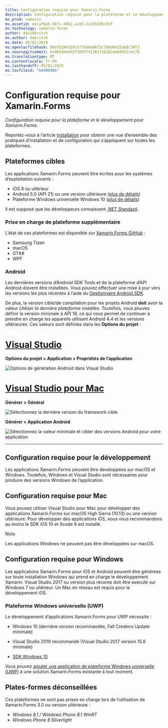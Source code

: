 ```yaml
---
title: Configuration requise pour Xamarin.Forms
description: Configuration requise pour la plateforme et le développement pour Xamarin.Forms.
ms.prod: xamarin
ms.assetid: eecaf6a5-567c-49b2-ac83-2a195596c5bf
ms.technology: xamarin-forms
author: davidbritch
ms.author: dabritch
ms.date: 05/01/2019
ms.openlocfilehash: 89afb106320ce77e86a66f2c78bd6e32de8c38f3
ms.sourcegitcommit: be9658de032f3893741261f16162a664952ce178
ms.translationtype: MT
ms.contentlocale: fr-FR
ms.lasthandoff: 05/01/2019
ms.locfileid: "64986986"
---
```

# <a name="xamarinforms-requirements"></a>Configuration requise pour Xamarin.Forms

_Configuration requise pour la plateforme et le développement pour Xamarin.Forms._

Reportez-vous à l’article [Installation](installation/index.md) pour obtenir une vue d’ensemble des pratiques d’installation et de configuration qui s’appliquent sur toutes les plateformes.

## <a name="target-platforms"></a>Plateformes cibles

Les applications Xamarin.Forms peuvent être écrites pour les systèmes d’exploitation suivants :

- iOS 8 ou ultérieur
- Android 5.0 (API 21) ou une version ultérieure ([plus de détails](#android))
- Plateforme Windows universelle Windows 10 ([plus de détails](#windows10))

Il est supposé que les développeurs connaissent [.NET Standard](~/cross-platform/app-fundamentals/net-standard.md).

### <a name="additional-platform-support"></a>Prise en charge de plateforme supplémentaire

L’état de ces plateformes est disponible sur [Xamarin.Forms GitHub](https://github.com/xamarin/Xamarin.Forms/wiki/Platform-Support) :

- Samsung Tizen
- macOS
- GTK#
- WPF

### <a name="android"></a>Android

Les dernières versions d’Android SDK Tools et de la plateforme d’API Android doivent être installées. Vous pouvez effectuer une mise à jour vers les versions les plus récentes à l’aide du [Gestionnaire Android SDK](~/android/get-started/installation/android-sdk.md).

De plus, la version cible/de compilation pour les projets Android **doit** avoir la valeur *Utiliser la dernière plateforme installée*. Toutefois, vous pouvez définir la version minimale à API 19, ce qui vous permet de continuer à prendre en charge les appareils utilisant Android 4.4 et les versions ultérieures. Ces valeurs sont définies dans les **Options du projet** :

# <a name="visual-studiotabwindows"></a>[Visual Studio](#tab/windows)

**Options du projet > Application > Propriétés de l’application**

![Options de génération Android dans Visual Studio](requirements-images/options-android-vs-sml.png)

# <a name="visual-studio-for-mactabmacos"></a>[Visual Studio pour Mac](#tab/macos)

**Générer > Général**

![Sélectionnez la dernière version du framework cible](requirements-images/options-general-sml.png)

**Générer > Application Android**

![Sélectionnez la valeur minimale et cibler des versions Android pour votre application](requirements-images/options-android-sml.png)

-----

## <a name="development-system-requirements"></a>Configuration requise pour le développement

Les applications Xamarin.Forms peuvent être développées sur macOS et Windows. Toutefois, Windows et Visual Studio sont nécessaires pour produire des versions Windows de l’application.

## <a name="mac-system-requirements"></a>Configuration requise pour Mac

Vous pouvez utiliser Visual Studio pour Mac pour développer des applications Xamarin.Forms sur macOS High Sierra (10.13) ou une version ultérieure. Pour développer des applications iOS, nous vous recommandons au moins le SDK iOS 10 et Xcode 9 est installé.

> [!NOTE]
>  Les applications Windows ne peuvent pas être développées sur macOS.

## <a name="windows-system-requirements"></a>Configuration requise pour Windows

Les applications Xamarin.Forms pour iOS et Android peuvent être générées sur toute installation Windows qui prend en charge le développement Xamarin. Visual Studio 2017 ou version plus récente doit être exécuté sur Windows 7 ou ultérieur. Un Mac en réseau est requis pour le développement iOS.

<a name="windows10" />

### <a name="universal-windows-platform-uwp"></a>Plateforme Windows universelle (UWP)

Le développement d’applications Xamarin.Forms pour UWP nécessite :

- Windows 10 (dernière version recommandée, Fall Creators Update minimale)

- Visual Studio 2019 recommandé (Visual Studio 2017 version 15.8 minimale)

- [SDK Windows 10](https://dev.windows.com/downloads/windows-10-sdk)

Vous pouvez [ajouter une application de plateforme Windows universelle (UWP)](~/xamarin-forms/platform/windows/installation/index.md) à une solution Xamarin.Forms existante à tout moment.

## <a name="deprecated-platforms"></a>Plates-formes déconseillées

Ces plateformes ne sont pas prises en charge lors de l’utilisation de Xamarin.Forms 3.0 ou version ultérieure :

- *Windows 8.1 / Windows Phone 8.1 WinRT*
- *Windows Phone 8 Silverlight*